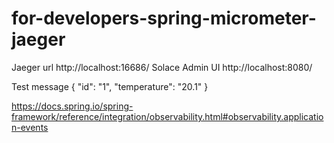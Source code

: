 # for-developers-spring-micrometer-jaeger

Jaeger url http://localhost:16686/
Solace Admin UI http://localhost:8080/

Test message
{
"id": "1",
"temperature": "20.1"
}

https://docs.spring.io/spring-framework/reference/integration/observability.html#observability.application-events
